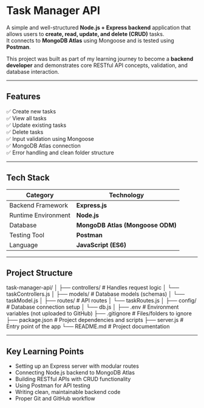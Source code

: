 # Task Manager API

A simple and well-structured **Node.js + Express backend** application that allows users to **create, read, update, and delete (CRUD)** tasks.  
It connects to **MongoDB Atlas** using Mongoose and is tested using **Postman**.  

This project was built as part of my learning journey to become a **backend developer** and demonstrates core RESTful API concepts, validation, and database interaction.

---

## Features

✅ Create new tasks  
✅ View all tasks  
✅ Update existing tasks  
✅ Delete tasks  
✅ Input validation using Mongoose  
✅ MongoDB Atlas connection  
✅ Error handling and clean folder structure  

---

## Tech Stack

| Category | Technology |
|-----------|-------------|
| Backend Framework | **Express.js** |
| Runtime Environment | **Node.js** |
| Database | **MongoDB Atlas (Mongoose ODM)** |
| Testing Tool | **Postman** |
| Language | **JavaScript (ES6)** |

---

## Project Structure

task-manager-api/
│
├── controllers/ # Handles request logic
│ └── taskControllers.js
│
├── models/ # Database models (schemas)
│ └── taskModel.js
│
├── routes/ # API routes
│ └── taskRoutes.js
│
├── config/ # Database connection setup
│ └── db.js
│
├── .env # Environment variables (not uploaded to GitHub)
├── .gitignore # Files/folders to ignore
├── package.json # Project dependencies and scripts
├── server.js # Entry point of the app
└── README.md # Project documentation


---

## Key Learning Points

- Setting up an Express server with modular routes
- Connecting Node.js backend to MongoDB Atlas
- Building RESTful APIs with CRUD functionality
- Using Postman for API testing
- Writing clean, maintainable backend code
- Proper Git and GitHub workflow
